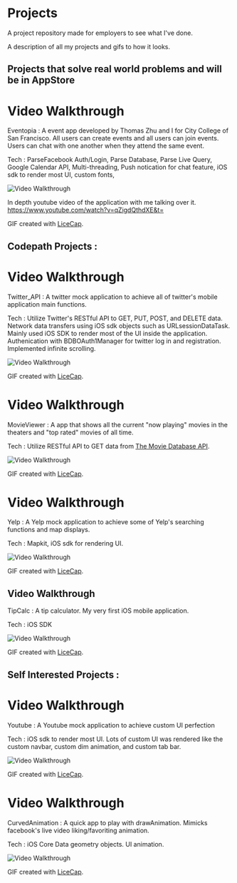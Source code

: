 # Projects
A project repository made for employers to see what I've done.

A description of all my projects and gifs to how it looks.

## Projects that solve real world problems and will be in AppStore

# Video Walkthrough
Eventopia : A event app developed by Thomas Zhu and I for City College of San Francisco. All users can create events and all users can join events. Users can chat with one another when they attend the same event.

Tech : ParseFacebook Auth/Login, Parse Database, Parse Live Query, Google Calendar API, Multi-threading, Push notication for chat feature, iOS sdk to render most UI, custom fonts, 

<img src='https://media.giphy.com/media/3ohhwm5bgGTgFoYS0E/giphy.gif' title='Video Walkthrough' width='' alt='Video Walkthrough' />

In depth youtube video of the application with me talking over it.
https://www.youtube.com/watch?v=qZigdQthdXE&t=

GIF created with [LiceCap](http://www.cockos.com/licecap/).

## Codepath Projects :

# Video Walkthrough 
Twitter_API : A twitter mock application to achieve all of twitter's mobile application main functions.

Tech : Utilize Twitter's RESTful API to GET, PUT, POST, and DELETE data. Network data transfers using iOS sdk objects such as URLsessionDataTask. Mainly used iOS SDK to render most of the UI inside the application. Authenication with BDBOAuth1Manager for twitter log in and registration. Implemented infinite scrolling.

<img src='http://imgur.com/WqqwkbK.gif' title='Video Walkthrough' width='' alt='Video Walkthrough' />

GIF created with [LiceCap](http://www.cockos.com/licecap/).

# Video Walkthrough 
MovieViewer : A app that shows all the current "now playing" movies in the theaters and "top rated" movies of all time.

Tech : Utilize RESTful API to GET data from [The Movie Database API](http://docs.themoviedb.apiary.io/#).

<img src='https://media.giphy.com/media/xT9IgynwAnx5G3NVNm/giphy.gif' title='Video Walkthrough' width='' alt='Video Walkthrough' />

GIF created with [LiceCap](http://www.cockos.com/licecap/).


# Video Walkthrough 
Yelp : A Yelp mock application to achieve some of Yelp's searching functions and map displays.

Tech : Mapkit, iOS sdk for rendering UI. 

<img src='http://imgur.com/xdDXNZ9.gif' title='Video Walkthrough' width='' alt='Video Walkthrough' />

GIF created with [LiceCap](http://www.cockos.com/licecap/).

## Video Walkthrough 

TipCalc : A tip calculator. My very first iOS mobile application.

Tech : iOS SDK

<img src='http://imgur.com/fAQEM0h.gif' title='Video Walkthrough' width='' alt='Video Walkthrough' />

GIF created with [LiceCap](http://www.cockos.com/licecap/).

## Self Interested Projects : 

# Video Walkthrough 

Youtube : A Youtube mock application to achieve custom UI perfection

Tech : iOS sdk to render most UI. Lots of custom UI was rendered like the custom navbar, custom dim animation, and custom tab bar.

<img src='https://media.giphy.com/media/3ov9jHYZ7j3E0Hdg40/giphy.gif' title='Video Walkthrough' width='' alt='Video Walkthrough' />

GIF created with [LiceCap](http://www.cockos.com/licecap/).

# Video Walkthrough 

CurvedAnimation : A quick app to play with drawAnimation. Mimicks facebook's live video liking/favoriting animation.

Tech : iOS Core Data geometry objects. UI animation.

<img src='https://media.giphy.com/media/l0IsHWwmLT5fpWRLG/giphy.gif' title='Video Walkthrough' width='' alt='Video Walkthrough' />

GIF created with [LiceCap](http://www.cockos.com/licecap/).


